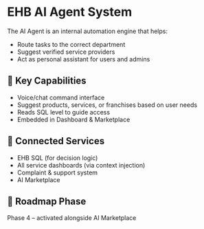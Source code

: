# EHB AI Agent System

The AI Agent is an internal automation engine that helps:
- Route tasks to the correct department
- Suggest verified service providers
- Act as personal assistant for users and admins

## 🤖 Key Capabilities

- Voice/chat command interface
- Suggest products, services, or franchises based on user needs
- Reads SQL level to guide access
- Embedded in Dashboard & Marketplace

## 📌 Connected Services

- EHB SQL (for decision logic)
- All service dashboards (via context injection)
- Complaint & support system
- AI Marketplace

## 📌 Roadmap Phase
Phase 4 – activated alongside AI Marketplace